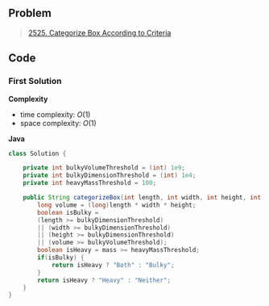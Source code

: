 ## Problem

> [2525. Categorize Box According to Criteria](https://leetcode.cn/problems/categorize-box-according-to-criteria/)

## Code

### First Solution

**Complexity**

- time complexity: $O(1)$
- space complexity: $O(1)$

**Java**

```java
class Solution {

    private int bulkyVolumeThreshold = (int) 1e9;
    private int bulkyDimensionThreshold = (int) 1e4;
    private int heavyMassThreshold = 100;

    public String categorizeBox(int length, int width, int height, int mass) {
        long volume = (long)length * width * height;
        boolean isBulky = 
        (length >= bulkyDimensionThreshold) 
        || (width >= bulkyDimensionThreshold)
        || (height >= bulkyDimensionThreshold)
        || (volume >= bulkyVolumeThreshold);
        boolean isHeavy = mass >= heavyMassThreshold;
        if(isBulky) {
            return isHeavy ? "Both" : "Bulky";
        }
        return isHeavy ? "Heavy" : "Neither";
    }
}
```